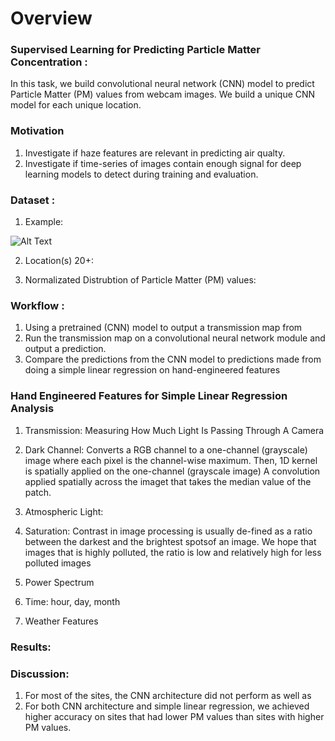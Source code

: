 # Overview


### Supervised Learning for Predicting Particle Matter Concentration :
In this task, we build convolutional neural network (CNN) model to predict Particle Matter (PM) values from webcam images. We build a unique CNN model for each unique location.

### Motivation
1) Investigate if haze features are relevant in predicting air qualty.
2) Investigate if time-series of images contain enough signal for deep learning models to detect during training and evaluation.

### Dataset :

1) Example:

![Alt Text](https://github.com/cemanuel/air_pollution/blob/master/dataset_examples.png)

2) Location(s) 20+:




3) Normalizated Distrubtion of Particle Matter (PM) values:




### Workflow :
1) Using a pretrained (CNN) model to output a transmission map from
2) Run the transmission map on a convolutional neural network module and output a prediction.
3) Compare the predictions from the CNN model to predictions made from doing a simple linear regression on hand-engineered features

### Hand Engineered Features for Simple Linear Regression Analysis
1) Transmission: Measuring How Much Light Is Passing Through A Camera

2) Dark Channel: Converts a RGB channel to a one-channel (grayscale) image where each pixel is the channel-wise maximum. Then, 1D kernel is spatially applied on the one-channel (grayscale image) A convolution applied spatially across the imaget that takes the median value of the patch.

3) Atmospheric Light: 

4) Saturation: Contrast in image processing is usually de-fined as a ratio between the darkest and the brightest spotsof an image. We hope that images that is highly polluted, the ratio is low  and relatively high for less polluted images

5) Power Spectrum

6) Time: hour, day, month

7) Weather Features


### Results:


### Discussion:
1) For most of the sites, the CNN architecture did not perform as well as
2) For both CNN architecture and simple linear regression, we achieved higher accuracy on sites that had lower PM values than sites with higher PM values.
